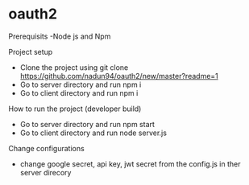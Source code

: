 # oauth2
Prerequisits
  -Node js  and Npm
  
Project setup
  - Clone the project using git clone https://github.com/nadun94/oauth2/new/master?readme=1
  - Go to server directory and run npm i
  - Go to client directory and run npm i
 
 How to run the project (developer build)
  - Go to server directory and run npm start
  - Go to client directory and run node server.js

Change configurations
  - change google secret, api key, jwt secret from the config.js in ther server direcory
